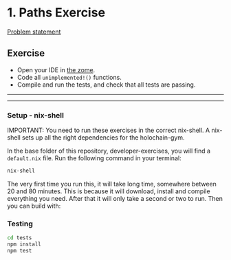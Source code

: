 # 1. Paths Exercise

[Problem statement](https://holochain-gym.github.io/developers/intermediate/paths/)

## Exercise

- Open your IDE in [the zome](/intermediate/1.paths/zomes/exercise).
- Code all `unimplemented!()` functions.
- Compile and run the tests, and check that all tests are passing.

---

---

### Setup - nix-shell
IMPORTANT: You need to run these exercises in the correct nix-shell.
A nix-shell sets up all the right dependencies for the holochain-gym.

In the base folder of this repository, developer-exercises, you will find
a `default.nix` file. Run the following command in your terminal:

```bash
nix-shell
```
The very first time you run this, it will take long time, somewhere between 20 and 80 minutes.
This is because it will download, install and compile everything you need. After that it will only take a second or two to run.
Then you can build with:


### Testing

```bash
cd tests
npm install
npm test
```